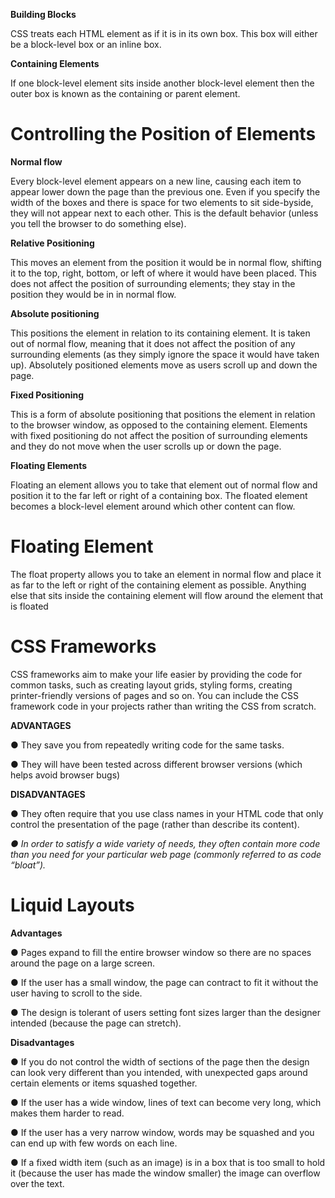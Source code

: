 **Building Blocks**

CSS treats each HTML element as if it is in its
own box. This box will either be a block-level
box or an inline box.

**Containing Elements**

If one block-level element sits inside another
block-level element then the outer box is
known as the containing or parent element.

# Controlling the Position of Elements

**Normal flow**

Every block-level element
appears on a new line, causing
each item to appear lower down
the page than the previous one.
Even if you specify the width
of the boxes and there is space
for two elements to sit side-byside, they will not appear next
to each other. This is the default
behavior (unless you tell the
browser to do something else).

**Relative Positioning**

This moves an element from the
position it would be in normal
flow, shifting it to the top, right,
bottom, or left of where it
would have been placed. This
does not affect the position of
surrounding elements; they stay
in the position they would be in
in normal flow.

**Absolute positioning**

This positions the element
in relation to its containing
element. It is taken out of
normal flow, meaning that it
does not affect the position
of any surrounding elements
(as they simply ignore the
space it would have taken up).
Absolutely positioned elements
move as users scroll up and
down the page.

**Fixed Positioning**

This is a form of absolute
positioning that positions
the element in relation to the
browser window, as opposed
to the containing element.
Elements with fixed positioning
do not affect the position of
surrounding elements and they
do not move when the user
scrolls up or down the page.

**Floating Elements**

Floating an element allows
you to take that element out
of normal flow and position
it to the far left or right of a
containing box. The floated
element becomes a block-level
element around which other
content can flow.

# Floating Element

The float property allows you
to take an element in normal
flow and place it as far to the
left or right of the containing
element as possible.
Anything else that sits inside
the containing element will
flow around the element that is
floated


# CSS Frameworks

CSS frameworks aim to make your life easier by providing the code for
common tasks, such as creating layout grids, styling forms, creating
printer-friendly versions of pages and so on. You can include the CSS
framework code in your projects rather than writing the CSS from scratch.

**ADVANTAGES**

● They save you from
repeatedly writing code for
the same tasks.

● They will have been tested
across different browser
versions (which helps avoid
browser bugs)

**DISADVANTAGES**

● They often require that you
use class names in your
HTML code that only control
the presentation of the page
(rather than describe its
content).


*● In order to satisfy a wide
variety of needs, they often
contain more code than you
need for your particular web
page (commonly referred to
as code “bloat”).*


# Liquid Layouts

**Advantages**

● Pages expand to fill the entire
browser window so there are
no spaces around the page
on a large screen.

● If the user has a small
window, the page can
contract to fit it without the
user having to scroll to the
side.

● The design is tolerant of
users setting font sizes larger
than the designer intended
(because the page can
stretch).

**Disadvantages**

● If you do not control the
width of sections of the page
then the design can look very
different than you intended,
with unexpected gaps around
certain elements or items
squashed together.

● If the user has a wide
window, lines of text can
become very long, which
makes them harder to read.

● If the user has a very narrow
window, words may be
squashed and you can end up
with few words on each line.

● If a fixed width item (such as
an image) is in a box that is
too small to hold it (because
the user has made the
window smaller) the image
can overflow over the text.

